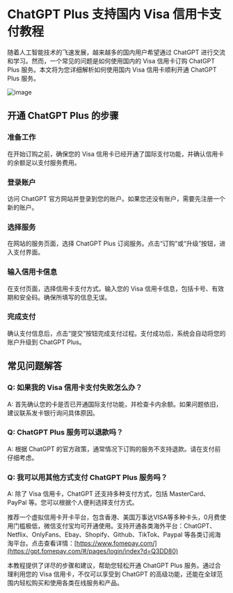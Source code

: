 # ChatGPT Plus 支持国内 Visa 信用卡支付教程

随着人工智能技术的飞速发展，越来越多的国内用户希望通过 ChatGPT 进行交流和学习。然而，一个常见的问题是如何使用国内的 Visa 信用卡订购 ChatGPT Plus 服务。本文将为您详细解析如何使用国内 Visa 信用卡顺利开通 ChatGPT Plus 服务。

![image](https://github.com/needjobsd41/fatdiic/assets/169868278/e1dafc2c-f0c7-4045-b663-8895a0928971)

## 开通 ChatGPT Plus 的步骤

### 准备工作

在开始订购之前，确保您的 Visa 信用卡已经开通了国际支付功能，并确认信用卡的余额足以支付服务费用。

### 登录账户

访问 ChatGPT 官方网站并登录到您的账户。如果您还没有账户，需要先注册一个新的账户。

### 选择服务

在网站的服务页面，选择 ChatGPT Plus 订阅服务。点击“订购”或“升级”按钮，进入支付界面。

### 输入信用卡信息

在支付页面，选择信用卡支付方式。输入您的 Visa 信用卡信息，包括卡号、有效期和安全码。确保所填写的信息无误。

### 完成支付

确认支付信息后，点击“提交”按钮完成支付过程。支付成功后，系统会自动将您的账户升级到 ChatGPT Plus。

## 常见问题解答

### Q: 如果我的 Visa 信用卡支付失败怎么办？

A: 首先确认您的卡是否已开通国际支付功能，并检查卡内余额。如果问题依旧，建议联系发卡银行询问具体原因。

### Q: ChatGPT Plus 服务可以退款吗？

A: 根据 ChatGPT 的官方政策，通常情况下订购的服务不支持退款。请在支付前仔细考虑。

### Q: 我可以用其他方式支付 ChatGPT Plus 服务吗？

A: 除了 Visa 信用卡，ChatGPT 还支持多种支付方式，包括 MasterCard、PayPal 等。您可以根据个人便利选择支付方式。

推荐一个虚拟信用卡开卡平台，包含香港、美国万事达VISA等多种卡头，0月费使用门槛极低，微信支付宝均可开通使用。支持开通各类海外平台：ChatGPT、Netflix、OnlyFans、Ebay、Shopify、Github、TikTok、Paypal 等各类订阅海淘平台。点击查看详情：[https://www.fomepay.com/](https://gpt.fomepay.com/#/pages/login/index?d=Q3DD80) 

本教程提供了详尽的步骤和建议，帮助您轻松开通 ChatGPT Plus 服务。通过合理利用您的 Visa 信用卡，不仅可以享受到 ChatGPT 的高级功能，还能在全球范围内轻松购买和使用各类在线服务和产品。
